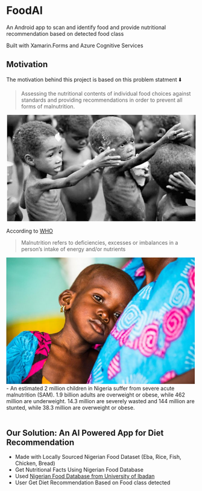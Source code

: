 # FoodAI
An Android app to scan and identify food and provide nutritional recommendation based on detected food class

Built with Xamarin.Forms and Azure Cognitive Services

## Motivation
The motivation behind this project is based on this problem statment :arrow_down:
>  Assessing the nutritional contents of individual food choices against standards and providing recommendations in order to prevent all forms of malnutrition.

<div align='center'>
  <img src='./images/malnutrition.jpg' width="500px">
</div>

According to [WHO](https://www.who.int/) 
> Malnutrition refers to deficiencies, excesses or imbalances in a person’s intake of energy and/or nutrients 
<div align='left'>
  <img src='./images/malnutrition2.jpg' width="500px"> - An estimated 2 million children in Nigeria suffer from severe acute malnutrition (SAM). 1.9 billion adults are overweight or obese, while 462 million are underweight. 14.3 million are severely wasted and 144 million are stunted, while 38.3 million are overweight or obese.<br>
</div>

<br>

<!-- ## Can AI help ?

<div align='center'>
  <img src='./images/can_AI_help.jpeg' width="500px">
</div> -->

## Our Solution: An AI Powered App for Diet Recommendation
- Made with Locally Sourced Nigerian Food Dataset (Eba, Rice, Fish, Chicken, Bread)
- Get Nutritional Facts Using Nigerian Food Database
- Used [Nigerian Food Database from University of Ibadan](http://nigeriafooddata.ui.edu.ng/Database)
- User Get Diet Recommendation Based on Food class detected
